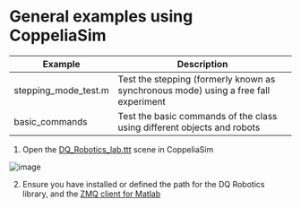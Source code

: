 
# General examples using CoppeliaSim

| Example  | Description |
| ------------- | ------------- |
| stepping_mode_test.m  | Test the stepping (formerly known as synchronous mode) using a free fall experiment |
| basic_commands  | Test the basic commands of the class using different objects and robots |

1. Open the [DQ_Robotics_lab.ttt](https://github.com/dqrobotics/coppeliasim-scenes/tree/main/dqrobotics_lab) scene in CoppeliaSim

![image](https://github.com/user-attachments/assets/92eaba7c-2d6a-4cd3-9a84-d3fedc74ac9e)

2. Ensure you have installed or defined the path for the DQ Robotics library, and the [ZMQ client for Matlab](https://github.com/CoppeliaRobotics/zmqRemoteApi/tree/coppeliasim-v4.7.0-rev2/clients/matlab)
